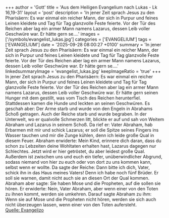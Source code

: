 +++
author = 'Gott'
title = 'Aus dem Heiligen Evangelium nach Lukas - Lk 16,19-31'
layout = 'post'
description = 'In jener Zeit sprach Jesus zu den Pharisäern: Es war einmal ein reicher Mann, der sich in Purpur und feines Leinen kleidete und Tag für Tag glanzvolle Feste feierte. Vor der Tür des Reichen aber lag ein armer Mann namens Lazarus, dessen Leib voller Geschwüre war. Er hätte gern se....'
images = ['/symbols/evangelist_lukas.jpg']
categories = ['EVANGELIUM']
tags = ['EVANGELIUM']
date = '2025-09-28 08:00:27 +0100'
summary = 'In jener Zeit sprach Jesus zu den Pharisäern: Es war einmal ein reicher Mann, der sich in Purpur und feines Leinen kleidete und Tag für Tag glanzvolle Feste feierte. Vor der Tür des Reichen aber lag ein armer Mann namens Lazarus, dessen Leib voller Geschwüre war. Er hätte gern se....'
linkedsummaryImage = 'evangelist_lukas.jpg'
keepImageRatio = 'true'
+++
In jener Zeit sprach Jesus zu den Pharisäern: Es war einmal ein reicher Mann, der sich in Purpur und feines Leinen kleidete und Tag für Tag glanzvolle Feste feierte.
Vor der Tür des Reichen aber lag ein armer Mann namens Lazarus, dessen Leib voller Geschwüre war.
Er hätte gern seinen Hunger mit dem gestillt, was vom Tisch des Reichen herunterfiel.<!--more--> Stattdessen kamen die Hunde und leckten an seinen Geschwüren.
Es geschah aber: Der Arme starb und wurde von den Engeln in Abrahams Schoß getragen. Auch der Reiche starb und wurde begraben.
In der Unterwelt, wo er qualvolle Schmerzen litt, blickte er auf und sah von Weitem Abraham und Lazarus in seinem Schoß.
Da rief er: Vater Abraham, hab Erbarmen mit mir und schick Lazarus; er soll die Spitze seines Fingers ins Wasser tauchen und mir die Zunge kühlen, denn ich leide große Qual in diesem Feuer.
Abraham erwiderte: Mein Kind, erinnere dich daran, dass du schon zu Lebzeiten deine Wohltaten erhalten hast, Lazarus dagegen nur Schlechtes. Jetzt wird er hier getröstet, du aber leidest große Qual.
Außerdem ist zwischen uns und euch ein tiefer, unüberwindlicher Abgrund, sodass niemand von hier zu euch oder von dort zu uns kommen kann, selbst wenn er wollte.
Da sagte der Reiche: Dann bitte ich dich, Vater, schick ihn in das Haus meines Vaters!
Denn ich habe noch fünf Brüder. Er soll sie warnen, damit nicht auch sie an diesen Ort der Qual kommen.
Abraham aber sagte: Sie haben Mose und die Propheten, auf die sollen sie hören.
Er erwiderte: Nein, Vater Abraham, aber wenn einer von den Toten zu ihnen kommt, werden sie umkehren.
Darauf sagte Abraham zu ihm: Wenn sie auf Mose und die Propheten nicht hören, werden sie sich auch nicht überzeugen lassen, wenn einer von den Toten aufersteht.<br> [Quelle: Evangelizo](https://evangeliumtagfuertag.org/DE/gospel)